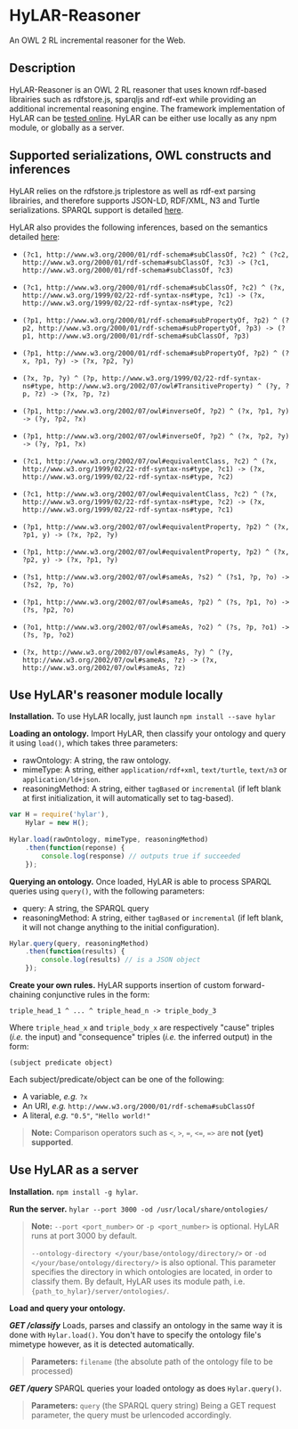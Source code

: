 # HyLAR-Reasoner

An OWL 2 RL incremental reasoner for the Web.

## Description

HyLAR-Reasoner is an OWL 2 RL reasoner that uses known rdf-based librairies such as rdfstore.js, sparqljs and rdf-ext while providing an additional incremental reasoning engine. The framework implementation of HyLAR can be [tested online](http://dataconf.liris.cnrs.fr/hylar/). HyLAR can be either use locally as any npm module, or globally as a server.

## Supported serializations, OWL constructs and inferences

HyLAR relies on the rdfstore.js triplestore as well as rdf-ext parsing librairies, and therefore supports JSON-LD, RDF/XML, N3 and Turtle serializations.
SPARQL support is detailed [here](https://github.com/antoniogarrote/rdfstore-js#sparql-support).

HyLAR also provides the following inferences, based on the semantics detailed [here](https://www.w3.org/TR/owl2-profiles/#Reasoning_in_OWL_2_RL_and_RDF_Graphs_using_Rules):

* `(?c1, http://www.w3.org/2000/01/rdf-schema#subClassOf, ?c2) ^ (?c2, http://www.w3.org/2000/01/rdf-schema#subClassOf, ?c3) -> (?c1, http://www.w3.org/2000/01/rdf-schema#subClassOf, ?c3)`

* `(?c1, http://www.w3.org/2000/01/rdf-schema#subClassOf, ?c2) ^ (?x, http://www.w3.org/1999/02/22-rdf-syntax-ns#type, ?c1) -> (?x, http://www.w3.org/1999/02/22-rdf-syntax-ns#type, ?c2)`

* `(?p1, http://www.w3.org/2000/01/rdf-schema#subPropertyOf, ?p2) ^ (?p2, http://www.w3.org/2000/01/rdf-schema#subPropertyOf, ?p3) -> (?p1, http://www.w3.org/2000/01/rdf-schema#subClassOf, ?p3)`

* `(?p1, http://www.w3.org/2000/01/rdf-schema#subPropertyOf, ?p2) ^ (?x, ?p1, ?y) -> (?x, ?p2, ?y)`

* `(?x, ?p, ?y) ^ (?p, http://www.w3.org/1999/02/22-rdf-syntax-ns#type, http://www.w3.org/2002/07/owl#TransitiveProperty) ^ (?y, ?p, ?z) -> (?x, ?p, ?z)`

* `(?p1, http://www.w3.org/2002/07/owl#inverseOf, ?p2) ^ (?x, ?p1, ?y) -> (?y, ?p2, ?x)`

* `(?p1, http://www.w3.org/2002/07/owl#inverseOf, ?p2) ^ (?x, ?p2, ?y) -> (?y, ?p1, ?x)`

* `(?c1, http://www.w3.org/2002/07/owl#equivalentClass, ?c2) ^ (?x, http://www.w3.org/1999/02/22-rdf-syntax-ns#type, ?c1) -> (?x, http://www.w3.org/1999/02/22-rdf-syntax-ns#type, ?c2)`

* `(?c1, http://www.w3.org/2002/07/owl#equivalentClass, ?c2) ^ (?x, http://www.w3.org/1999/02/22-rdf-syntax-ns#type, ?c2) -> (?x, http://www.w3.org/1999/02/22-rdf-syntax-ns#type, ?c1)`

* `(?p1, http://www.w3.org/2002/07/owl#equivalentProperty, ?p2) ^ (?x, ?p1, y) -> (?x, ?p2, ?y)`

* `(?p1, http://www.w3.org/2002/07/owl#equivalentProperty, ?p2) ^ (?x, ?p2, y) -> (?x, ?p1, ?y)`

* `(?s1, http://www.w3.org/2002/07/owl#sameAs, ?s2) ^ (?s1, ?p, ?o) -> (?s2, ?p, ?o)`

* `(?p1, http://www.w3.org/2002/07/owl#sameAs, ?p2) ^ (?s, ?p1, ?o) -> (?s, ?p2, ?o)`

* `(?o1, http://www.w3.org/2002/07/owl#sameAs, ?o2) ^ (?s, ?p, ?o1) -> (?s, ?p, ?o2)`

* `(?x, http://www.w3.org/2002/07/owl#sameAs, ?y) ^ (?y, http://www.w3.org/2002/07/owl#sameAs, ?z) -> (?x, http://www.w3.org/2002/07/owl#sameAs, ?z)`


## Use HyLAR's reasoner module locally

**Installation.**
To use HyLAR locally, just launch
`npm install --save hylar`

**Loading an ontology.**
Import HyLAR, then classify your ontology and query it using `load()`,
which takes three parameters:
- rawOntology: A string, the raw ontology.
- mimeType: A string, either `application/rdf+xml`, `text/turtle`, `text/n3` or `application/ld+json`.
- reasoningMethod: A string, either `tagBased` or `incremental` (if left blank at first initialization, it will automatically set to tag-based).

```javascript
var H = require('hylar'),
    Hylar = new H();
    
Hylar.load(rawOntology, mimeType, reasoningMethod)
    .then(function(reponse) {
        console.log(response) // outputs true if succeeded
    });
```

**Querying an ontology.**
Once loaded, HyLAR is able to process SPARQL queries using `query()`, with the following parameters:

- query: A string, the SPARQL query
- reasoningMethod: A string, either `tagBased` or `incremental` (if left blank, it will not change anything to the initial configuration).

```javascript
Hylar.query(query, reasoningMethod)
    .then(function(results) {
        console.log(results) // is a JSON object
    });
```

**Create your own rules.**
HyLAR supports insertion of custom forward-chaining conjunctive rules in the form:
```
triple_head_1 ^ ... ^ triple_head_n -> triple_body_3
```
Where `triple_head_x` and `triple_body_x` are respectively "cause" triples (*i.e.* the input) and "consequence" triples (*i.e.* the inferred output) in the form:
```
(subject predicate object)
```
Each subject/predicate/object can be one of the following:
- A variable, *e.g.* `?x`
- An URI, *e.g.* `http://www.w3.org/2000/01/rdf-schema#subClassOf`
- A literal, *e.g.* `"0.5"`, `"Hello world!"`

> **Note:** Comparison operators such as `<`, `>`, `=`, `<=`, `=>` are **not (yet) supported**.


## Use HyLAR as a server

**Installation.**
`npm install -g hylar`.

**Run the server.**
`hylar --port 3000 -od /usr/local/share/ontologies/`

> **Note:**  `--port <port_number>` or `-p <port_number>` is optional. HyLAR runs at port 3000 by default. 
> 
> `--ontology-directory </your/base/ontology/directory/>` or `-od </your/base/ontology/directory/>` is also optional.
This parameter specifies the directory in which ontologies are located, in order to classify them. By default, HyLAR uses its module path, i.e. `{path_to_hylar}/server/ontologies/`.

**Load and query your ontology.**

***GET /classify***
Loads, parses and classify an ontology in the same way it is done with `Hylar.load()`. You don't have to specify the ontology file's mimetype however, as it is detected automatically.
> **Parameters:** `filename` (the absolute path of the ontology file to be processed)

***GET /query***
SPARQL queries your loaded ontology as does `Hylar.query()`.

> **Parameters:** `query` (the SPARQL query string)
Being a GET request parameter, the query must be urlencoded accordingly.
